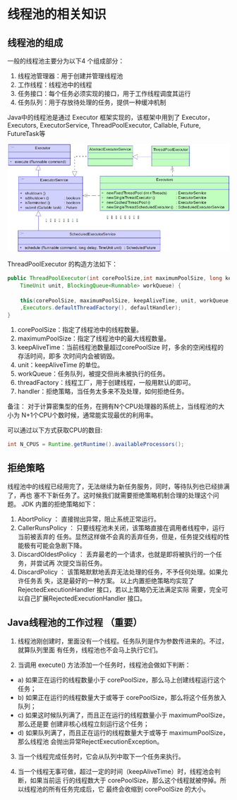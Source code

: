 
# 线程池的相关知识

## 线程池的组成

一般的线程池主要分为以下4 个组成部分：

1. 线程池管理器：用于创建并管理线程池
2. 工作线程：线程池中的线程
3. 任务接口：每个任务必须实现的接口，用于工作线程调度其运行
4. 任务队列：用于存放待处理的任务，提供一种缓冲机制

Java中的线程池是通过 Executor 框架实现的，该框架中用到了 Executor， Executors, ExecutorService, ThreadPoolExecutor, Callable, Future, FutureTask等

![threadpool](../images/thread-pool-1.png)

ThreadPoolExecutor 的构造方法如下：

```java
public ThreadPoolExecutor(int corePoolSize,int maximumPoolSize, long keepAliveTime,
    TimeUnit unit, BlockingQueue<Runnable> workQueue) {

    this(corePoolSize, maximumPoolSize, keepAliveTime, unit, workQueue
    ,Executors.defaultThreadFactory(), defaultHandler);
}
```

1. corePoolSize：指定了线程池中的线程数量。
2. maximumPoolSize：指定了线程池中的最大线程数量。
3. keepAliveTime：当前线程池数量超过corePoolSize 时，多余的空闲线程的存活时间，即多
次时间内会被销毁。
4. unit：keepAliveTime 的单位。
5. workQueue：任务队列，被提交但尚未被执行的任务。
6. threadFactory：线程工厂，用于创建线程，一般用默认的即可。
7. handler：拒绝策略，当任务太多来不及处理，如何拒绝任务。

备注：  对于计算密集型的任务，在拥有N个CPU处理器的系统上，当线程池的大小为 N+1个CPU个数时候，通常能实现最优的利用率。

可以通过以下方式获取CPU的数目:
```java
int N_CPUS = Runtime.getRuntime().availableProcessors();
```

## 拒绝策略

线程池中的线程已经用完了，无法继续为新任务服务，同时，等待队列也已经排满了，再也
塞不下新任务了。这时候我们就需要拒绝策略机制合理的处理这个问题。
JDK 内置的拒绝策略如下：
1. AbortPolicy ： 直接抛出异常，阻止系统正常运行。
2. CallerRunsPolicy ： 只要线程池未关闭，该策略直接在调用者线程中，运行当前被丢弃的
任务。显然这样做不会真的丢弃任务，但是，任务提交线程的性能极有可能会急剧下降。
3. DiscardOldestPolicy ： 丢弃最老的一个请求，也就是即将被执行的一个任务，并尝试再
次提交当前任务。
4. DiscardPolicy ： 该策略默默地丢弃无法处理的任务，不予任何处理。如果允许任务丢
失，这是最好的一种方案。
以上内置拒绝策略均实现了RejectedExecutionHandler 接口，若以上策略仍无法满足实际
需要，完全可以自己扩展RejectedExecutionHandler 接口。

## Java线程池的工作过程 （重要）

1. 线程池刚创建时，里面没有一个线程。任务队列是作为参数传进来的。不过，就算队列里面
有任务，线程池也不会马上执行它们。

2. 当调用 execute() 方法添加一个任务时，线程池会做如下判断：
- a) 如果正在运行的线程数量小于 corePoolSize，那么马上创建线程运行这个任务；
- b) 如果正在运行的线程数量大于或等于 corePoolSize，那么将这个任务放入队列；
- c) 如果这时候队列满了，而且正在运行的线程数量小于 maximumPoolSize，那么还是要
创建非核心线程立刻运行这个任务；
- d) 如果队列满了，而且正在运行的线程数量大于或等于 maximumPoolSize，那么线程池
会抛出异常RejectExecutionException。

3. 当一个线程完成任务时，它会从队列中取下一个任务来执行。

4. 当一个线程无事可做，超过一定的时间（keepAliveTime）时，线程池会判断，如果当前运
行的线程数大于 corePoolSize，那么这个线程就被停掉。所以线程池的所有任务完成后，它
最终会收缩到 corePoolSize 的大小。

